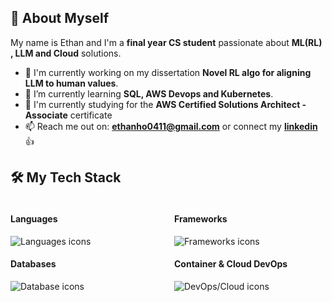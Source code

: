 ## 👋 About Myself

My name is Ethan and I'm a **final year CS student** passionate about **ML(RL) , LLM and Cloud** solutions.

- 🔭 I'm currently working on my dissertation  **Novel RL algo for aligning LLM to human values**.
- 🌱 I’m currently learning **SQL, AWS Devops and Kubernetes**.
- 👯 I'm currently studying for the **AWS Certified Solutions Architect - Associate** certificate
- 📫 Reach me out on: **ethanho0411@gmail.com** or connect my <a href="https://linkedin.com/in/ethan-ho-zongyu/"> **linkedin** </a>👍
## 🛠️ My Tech Stack

<div style="display: flex;">
    <div style="width: 50%; padding-right: 10px;">
        <h4>Languages</h4>
        <img src="https://skillicons.dev/icons?i=py,java,js,html,css,bash" alt="Languages icons" />
    </div>
    <div style="width: 50%; padding-left: 10px;">
        <h4>Frameworks</h4>
        <img src="https://skillicons.dev/icons?i=pytorch,spring,maven" alt="Frameworks icons" />
    </div>
</div>

<div style="display: flex;">
    <div style="width: 50%; padding-right: 10px;">
        <h4>Databases</h4>
        <img src="https://skillicons.dev/icons?i=mysql,sqlite" alt="Database icons" />
    </div>
    <div style="width: 50%; padding-left: 10px;">
        <h4>Container & Cloud DevOps</h4>
        <img src="https://skillicons.dev/icons?i=docker,aws,azure" alt="DevOps/Cloud icons" />
    </div>
</div>

<br />
